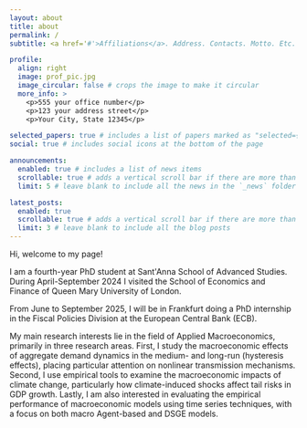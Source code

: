 ```yaml
---
layout: about
title: about
permalink: /
subtitle: <a href='#'>Affiliations</a>. Address. Contacts. Motto. Etc.

profile:
  align: right
  image: prof_pic.jpg
  image_circular: false # crops the image to make it circular
  more_info: >
    <p>555 your office number</p>
    <p>123 your address street</p>
    <p>Your City, State 12345</p>

selected_papers: true # includes a list of papers marked as "selected={true}"
social: true # includes social icons at the bottom of the page

announcements:
  enabled: true # includes a list of news items
  scrollable: true # adds a vertical scroll bar if there are more than 3 news items
  limit: 5 # leave blank to include all the news in the `_news` folder

latest_posts:
  enabled: true
  scrollable: true # adds a vertical scroll bar if there are more than 3 new posts items
  limit: 3 # leave blank to include all the blog posts
---
```


Hi, welcome to my page!

I am a fourth-year PhD student at Sant'Anna School of Advanced Studies. During April-September 2024 I visited the School of Economics and Finance of Queen Mary University of London.

From June to September 2025, I will be in Frankfurt doing a PhD internship in the Fiscal Policies Division at the European Central Bank (ECB).

My main research interests lie in the field of Applied Macroeconomics, primarily in three research areas. First, I study the macroeconomic effects of aggregate demand dynamics in the medium- and long-run (hysteresis effects), placing particular attention on nonlinear transmission mechanisms. Second, I use empirical tools to examine the macroeconomic impacts of climate change, particularly how climate-induced shocks affect tail risks in GDP growth. Lastly, I am also interested in evaluating the empirical performance of macroeconomic models using time series techniques, with a focus on both macro Agent-based and DSGE models.
